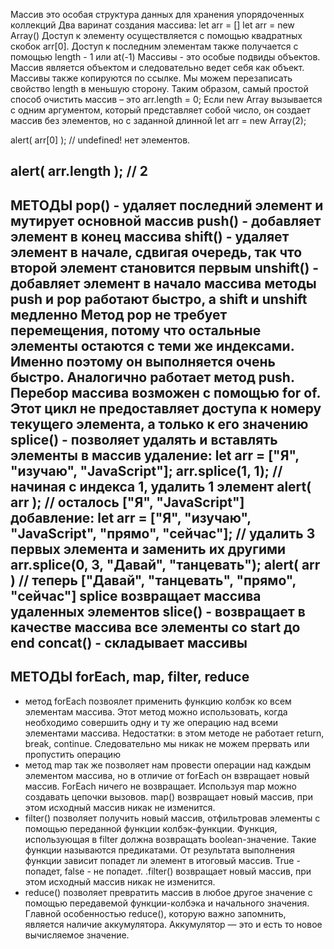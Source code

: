 Массив это особая структура данных для хранения упорядоченных коллекций
Два варинат создания массива:
let arr = []
let arr = new Array()
Доступ к элементу осуществляется с помощью квадратных скобок arr[0]. Доступ к последним элементам также получается с помощью length - 1 или at(-1)
Массивы - это особые подвиды объектов. Массив является объектом и следовательно ведет себя как объект. Массивы также копируются по ссылке.
Мы можем перезаписать свойство length в меньшую сторону. Таким образом, самый простой способ очистить массив – это arr.length = 0;
Если new Array вызывается с одним аргументом, который представляет собой число, он создает массив без элементов, но с заданной длинной 
let arr = new Array(2);

alert( arr[0] ); // undefined! нет элементов.

alert( arr.length ); // 2
--
МЕТОДЫ 
pop() - удаляет последний элемент и мутирует основной массив
push() - добавляет элемент в конец массива
shift() - удаляет элемент в начале, сдвигая очередь, так что второй элемент становится первым
unshift() - добавляет элемент в начало массива
методы push и pop работают быстро, а shift и unshift медленно
Метод pop не требует перемещения, потому что остальные элементы остаются с теми же индексами. Именно поэтому он выполняется очень быстро.
Аналогично работает метод push.
Перебор массива возможен с помощью for of. Этот цикл не предоставляет доступа к номеру текущего элемента, а только к его значению
splice() - позволяет удалять и вставлять элементы в массив
удаление: 
let arr = ["Я", "изучаю", "JavaScript"];
arr.splice(1, 1); // начиная с индекса 1, удалить 1 элемент
alert( arr ); // осталось ["Я", "JavaScript"]
добавление:
let arr = ["Я", "изучаю", "JavaScript", "прямо", "сейчас"];
// удалить 3 первых элемента и заменить их другими
arr.splice(0, 3, "Давай", "танцевать");
alert( arr ) // теперь ["Давай", "танцевать", "прямо", "сейчас"]
splice возвращает массива удаленных элементов
slice() - возвращает в качестве массива все элементы со start до end
concat() - складывает массивы
--
МЕТОДЫ forEach, map, filter, reduce
--
- метод forEach позвоялет применить функцию колбэк ко всем элементам массива. Этот метод можно использовать, когда необходимо совершить одну и ту же операцию над всеми элементами массива.
Недостатки: в этом методе не работает return, break, continue. Следовательно мы никак не можем прервать или пропустить операцию
- метод map так же позволяет нам провести операции над каждым элементом массива, но в отличие от forEach он взвращает новый массив. 
ForEach ничего не возвращает.
Используя map можно создавать цепочки вызовов. 
map() возвращает новый массив, при этом исходный массив никак не изменится.
- filter() позволяет получить новый массив, отфильтровав элементы с помощью переданной функции колбэк-функции. Функция, использующая в filter должна возвращать boolean-значение. Такие функции называются предикатами. От результата выполнения функции зависит попадет ли элемент в итоговый массив. True - попадет, false - не попадет. .filter() возвращает новый массив, при этом исходный массив никак не изменится.
- reduce() позволяет превратить массив в любое другое значение с помощью передавемой функции-колбэка и начального значения. Главной особенностью reduce(), которую важно запомнить, является наличие аккумулятора. Аккумулятор — это и есть то новое вычисляемое значение.

